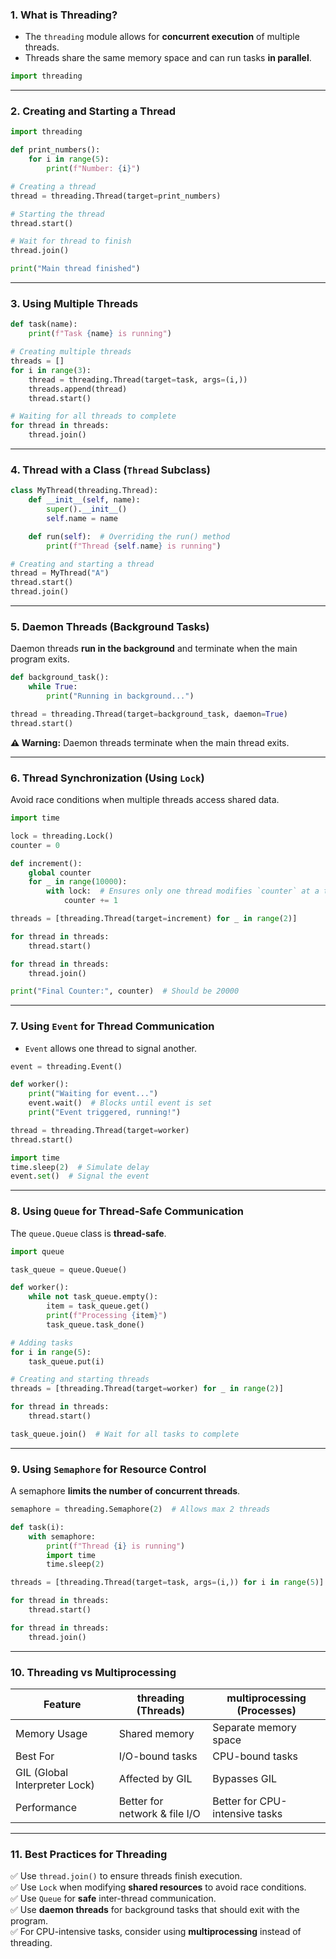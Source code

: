 ### 1. What is Threading?
- The `threading` module allows for **concurrent execution** of multiple threads.
- Threads share the same memory space and can run tasks **in parallel**.

```python
import threading
```

---

### 2. Creating and Starting a Thread
```python
import threading

def print_numbers():
    for i in range(5):
        print(f"Number: {i}")

# Creating a thread
thread = threading.Thread(target=print_numbers)

# Starting the thread
thread.start()

# Wait for thread to finish
thread.join()

print("Main thread finished")
```

---

### 3. Using Multiple Threads
```python
def task(name):
    print(f"Task {name} is running")

# Creating multiple threads
threads = []
for i in range(3):
    thread = threading.Thread(target=task, args=(i,))
    threads.append(thread)
    thread.start()

# Waiting for all threads to complete
for thread in threads:
    thread.join()
```

---

### 4. Thread with a Class (`Thread` Subclass)
```python
class MyThread(threading.Thread):
    def __init__(self, name):
        super().__init__()
        self.name = name

    def run(self):  # Overriding the run() method
        print(f"Thread {self.name} is running")

# Creating and starting a thread
thread = MyThread("A")
thread.start()
thread.join()
```

---

### 5. Daemon Threads (Background Tasks)
Daemon threads **run in the background** and terminate when the main program exits.

```python
def background_task():
    while True:
        print("Running in background...")

thread = threading.Thread(target=background_task, daemon=True)
thread.start()
```

**⚠ Warning:** Daemon threads terminate when the main thread exits.

---

### 6. Thread Synchronization (Using `Lock`)
Avoid race conditions when multiple threads access shared data.

```python
import time

lock = threading.Lock()
counter = 0

def increment():
    global counter
    for _ in range(10000):
        with lock:  # Ensures only one thread modifies `counter` at a time
            counter += 1

threads = [threading.Thread(target=increment) for _ in range(2)]

for thread in threads:
    thread.start()

for thread in threads:
    thread.join()

print("Final Counter:", counter)  # Should be 20000
```

---

### 7. Using `Event` for Thread Communication
- `Event` allows one thread to signal another.

```python
event = threading.Event()

def worker():
    print("Waiting for event...")
    event.wait()  # Blocks until event is set
    print("Event triggered, running!")

thread = threading.Thread(target=worker)
thread.start()

import time
time.sleep(2)  # Simulate delay
event.set()  # Signal the event
```

---

### 8. Using `Queue` for Thread-Safe Communication
The `queue.Queue` class is **thread-safe**.

```python
import queue

task_queue = queue.Queue()

def worker():
    while not task_queue.empty():
        item = task_queue.get()
        print(f"Processing {item}")
        task_queue.task_done()

# Adding tasks
for i in range(5):
    task_queue.put(i)

# Creating and starting threads
threads = [threading.Thread(target=worker) for _ in range(2)]

for thread in threads:
    thread.start()

task_queue.join()  # Wait for all tasks to complete
```

---

### 9. Using `Semaphore` for Resource Control
A semaphore **limits the number of concurrent threads**.

```python
semaphore = threading.Semaphore(2)  # Allows max 2 threads

def task(i):
    with semaphore:
        print(f"Thread {i} is running")
        import time
        time.sleep(2)

threads = [threading.Thread(target=task, args=(i,)) for i in range(5)]

for thread in threads:
    thread.start()

for thread in threads:
    thread.join()
```

---

### 10. Threading vs Multiprocessing
| Feature | threading (Threads) | multiprocessing (Processes) |
|---------|------------------|------------------|
| Memory Usage | Shared memory | Separate memory space |
| Best For | I/O-bound tasks | CPU-bound tasks |
| GIL (Global Interpreter Lock) | Affected by GIL | Bypasses GIL |
| Performance | Better for network & file I/O | Better for CPU-intensive tasks |

---

### 11. Best Practices for Threading
✅ Use `thread.join()` to ensure threads finish execution.  
✅ Use `Lock` when modifying **shared resources** to avoid race conditions.  
✅ Use `Queue` for **safe** inter-thread communication.  
✅ Use **daemon threads** for background tasks that should exit with the program.  
✅ For CPU-intensive tasks, consider using **multiprocessing** instead of threading.  
